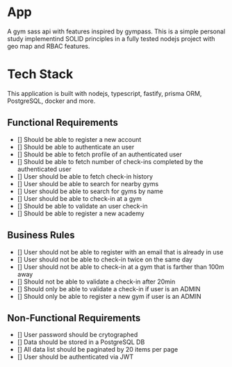 # App

A gym sass api with features inspired by gympass. This is a simple personal study implementind SOLID principles in a fully tested nodejs project with geo map and RBAC features.

# Tech Stack

This application is built with nodejs, typescript, fastify, prisma ORM, PostgreSQL, docker and more.

## Functional Requirements

- [] Should be able to register a new account
- [] Should be able to authenticate an user
- [] Should be able to fetch profile of an authenticated user
- [] Should be able to fetch number of check-ins completed by the authenticated user
- [] User should be able to fetch check-in history
- [] User should be able to search for nearby gyms
- [] User should be able to search for gyms by name
- [] User should be able to check-in at a gym
- [] Should be able to validate an user check-in
- [] Should be able to register a new academy

## Business Rules

- [] User should not be able to register with an email that is already in use
- [] User should not be able to check-in twice on the same day
- [] User should not be able to check-in at a gym that is farther than 100m away
- [] Should not be able to validate a check-in after 20min
- [] Should only be able to validate a check-in if user is an ADMIN
- [] Should only be able to register a new gym if user is an ADMIN

## Non-Functional Requirements

- [] User password should be crytographed
- [] Data should be stored in a PostgreSQL DB
- [] All data list should be paginated by 20 items per page
- [] User should be authenticated via JWT
